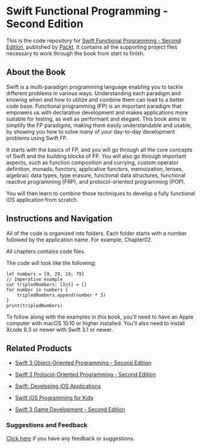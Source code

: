 # Swift Functional Programming - Second Edition
This is the code repository for [Swift Functional Programming - Second Edition](https://www.packtpub.com/application-development/swift-functional-programming-second-edition?utm_source=github&utm_medium=repository&utm_campaign=9781787284500), published by [Packt](https://www.packtpub.com/?utm_source=github). It contains all the supporting project files necessary to work through the book from start to finish.
## About the Book
Swift is a multi-paradigm programming language enabling you to tackle different problems in various ways. Understanding each paradigm and knowing when and how to utilize and combine them can lead to a better code base. Functional programming (FP) is an important paradigm that empowers us with declarative development and makes applications more suitable for testing, as well as performant and elegant. This book aims to simplify the FP paradigms, making them easily understandable and usable, by showing you how to solve many of your day-to-day development problems using Swift FP.

It starts with the basics of FP, and you will go through all the core concepts of Swift and the building blocks of FP. You will also go through important aspects, such as function composition and currying, custom operator definition, monads, functors, applicative functors, memoization, lenses, algebraic data types, type erasure, functional data structures, functional reactive programming (FRP), and protocol-oriented programming (POP).

You will then learn to combine those techniques to develop a fully functional iOS application from scratch.

## Instructions and Navigation
All of the code is organized into folders. Each folder starts with a number followed by the application name. For example, Chapter02.

All chapters contains code files.

The code will look like the following:
```
let numbers = [9, 29, 19, 79]
// Imperative example
var tripledNumbers: [Int] = []
for number in numbers {
    tripledNumbers.append(number * 3)
}
print(tripledNumbers)
```

To follow along with the examples in this book, you'll need to have an Apple computer with macOS 10.10 or higher installed. You'll also need to install Xcode 8.3 or newer with Swift 3.1 or newer.

## Related Products
* [Swift 3 Object-Oriented Programming - Second Edition](https://www.packtpub.com/application-development/swift-3-object-oriented-programming-second-edition?utm_source=github&utm_medium=repository&utm_campaign=9781787120396)

* [Swift 3 Protocol-Oriented Programming - Second Edition](https://www.packtpub.com/application-development/swift-3-protocol-oriented-programming-second-edition)

* [Swift: Developing iOS Applications](https://www.packtpub.com/virtualization-and-cloud/swift-developing-ios-applications?utm_source=github&utm_medium=repository&utm_campaign=9781787120242)

* [Swift iOS Programming for Kids](https://www.packtpub.com/application-development/swift-ios-programming-kids?utm_source=github&utm_medium=repository&utm_campaign=9781787120747)

* [Swift 3 Game Development - Second Edition](https://www.packtpub.com/application-development/swift-3-game-development-second-edition?utm_source=github&utm_medium=repository&utm_campaign=9781787127753)

### Suggestions and Feedback
[Click here](https://docs.google.com/forms/d/e/1FAIpQLSe5qwunkGf6PUvzPirPDtuy1Du5Rlzew23UBp2S-P3wB-GcwQ/viewform) if you have any feedback or suggestions.
